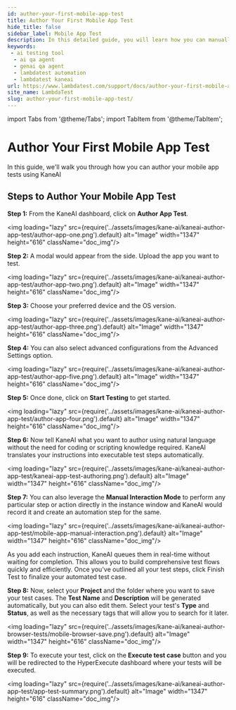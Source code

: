 ```yaml
---
id: author-your-first-mobile-app-test
title: Author Your First Mobile App Test
hide_title: false
sidebar_label: Mobile App Test
description: In this detailed guide, you will learn how you can manually author your first mobile app test with KaneAI.
keywords:
 - ai testing tool
  - ai qa agent
  - genai qa agent
  - lambdatest automation
  - lambdatest kaneai
url: https://www.lambdatest.com/support/docs/author-your-first-mobile-app-test
site_name: LambdaTest
slug: author-your-first-mobile-app-test/
---
```


import Tabs from '@theme/Tabs';
import TabItem from '@theme/TabItem';

<script type="application/ld+json"
      dangerouslySetInnerHTML={{ __html: JSON.stringify({
       "@context": "https://schema.org",
        "@type": "BreadcrumbList",
        "itemListElement": [{
          "@type": "ListItem",
          "position": 1,
          "name": "Home",
          "item": "https://www.lambdatest.com"
        },{
          "@type": "ListItem",
          "position": 2,
          "name": "Support",
          "item": "https://www.lambdatest.com/support/docs/"
        },{
          "@type": "ListItem",
          "position": 3,
          "name": "Author Your First Mobile App Test",
          "item": "https://www.lambdatest.com/support/docs/author-your-first-mobile-app-test"
        }]
      })
    }}
></script>
# Author Your First Mobile App Test

In this guide, we'll walk you through how you can author your mobile app tests using KaneAI

## Steps to Author Your Mobile App Test

**Step 1:** From the KaneAI dashboard, click on **Author App Test**.

<img loading="lazy" src={require('../assets/images/kane-ai/kaneai-author-app-test/author-app-one.png').default} alt="Image" width="1347" height="616"  className="doc_img"/>

**Step 2:** A modal would appear from the side. Upload the app you want to test. 

<img loading="lazy" src={require('../assets/images/kane-ai/kaneai-author-app-test/author-app-two.png').default} alt="Image" width="1347" height="616"  className="doc_img"/>

**Step 3:** Choose your preferred device and the OS version.

<img loading="lazy" src={require('../assets/images/kane-ai/kaneai-author-app-test/author-app-three.png').default} alt="Image" width="1347" height="616"  className="doc_img"/>

**Step 4:** You can also select advanced configurations from the Advanced Settings option. 

<img loading="lazy" src={require('../assets/images/kane-ai/kaneai-author-app-test/author-app-five.png').default} alt="Image" width="1347" height="616"  className="doc_img"/>

**Step 5:** Once done, click on **Start Testing** to get started. 

<img loading="lazy" src={require('../assets/images/kane-ai/kaneai-author-app-test/author-app-four.png').default} alt="Image" width="1347" height="616"  className="doc_img"/>

**Step 6:** Now tell KaneAI what you want to author using natural language without the need for coding or scripting knowledge required. KaneAI translates your instructions into executable test steps automatically. 

<img loading="lazy" src={require('../assets/images/kane-ai/kaneai-author-app-test/kaneai-app-test-authoring.png').default} alt="Image" width="1347" height="616"  className="doc_img"/> 

**Step 7:** You can also leverage the **Manual Interaction Mode** to perform any particular step or action directly in the instance window and KaneAI would record it and create an automation step for the same. 

<img loading="lazy" src={require('../assets/images/kane-ai/kaneai-author-app-test/mobile-app-manual-interaction.png').default} alt="Image" width="1347" height="616"  className="doc_img"/>

As you add each instruction, KaneAI queues them in real-time without waiting for completion. This allows you to build comprehensive test flows quickly and efficiently. Once you've outlined all your test steps, click Finish Test to finalize your automated test case.

**Step 8:** Now, select your **Project** and the folder where you want to save your test cases. The **Test Name** and **Description** will be generated automatically, but you can also edit them. Select your test's **Type** and **Status**, as well as the necessary tags that will allow you to search for it later.

<img loading="lazy" src={require('../assets/images/kane-ai/kaneai-author-browser-tests/mobile-browser-save.png').default} alt="Image" width="1347" height="616"  className="doc_img"/>

**Step 9:** To execute your test, click on the **Execute test case** button and you will be redirected to the HyperExecute dashboard where your tests will be executed.

<img loading="lazy" src={require('../assets/images/kane-ai/kaneai-author-app-test/app-test-summary.png').default}  alt="Image" width="1347" height="616"  className="doc_img"/>







